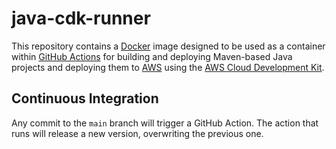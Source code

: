 # java-cdk-runner
This repository contains a [Docker](https://www.docker.com/) image designed to be used as a
container within [GitHub Actions](https://github.com/features/actions) for building and deploying
Maven-based Java projects and deploying them to [AWS](https://aws.amazon.com/) using the
[AWS Cloud Development Kit](https://aws.amazon.com/cdk/).

## Continuous Integration
Any commit to the `main` branch will trigger a GitHub Action. The action that runs will release a
new version, overwriting the previous one.
